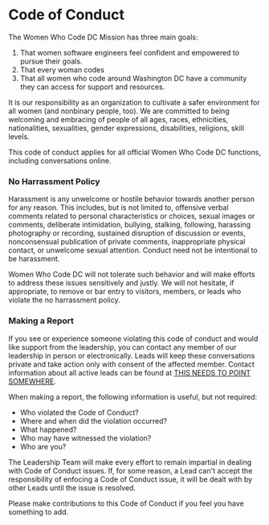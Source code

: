 # Code of Conduct

The Women Who Code DC Mission has three main goals:

1. That women software engineers feel confident and empowered to pursue their goals.
1. That every woman codes
1. That all women who code around Washington DC have a community they can access for support and resources.

It is our responsibility as an organization to cultivate a safer environment for all women (and nonbinary people, too). We are committed to being welcoming and embracing of people of all ages, races, ethnicities, nationalities, sexualities, gender expressions, disabilities, religions, skill levels.

This code of conduct applies for all official Women Who Code DC functions, including conversations online.

### No Harrassment Policy

Harassment is any unwelcome or hostile behavior towards another person for any reason. This includes, but is not limited to, offensive verbal comments related to personal characteristics or choices, sexual images or comments, deliberate intimidation, bullying, stalking, following, harassing photography or recording, sustained disruption of discussion or events, nonconsensual publication of private comments, inappropriate physical contact, or unwelcome sexual attention. Conduct need not be intentional to be harassment.

Women Who Code DC will not tolerate such behavior and will make efforts to address these issues sensitively and justly. We will not hesitate, if appropriate, to remove or bar entry to visitors, members, or leads who violate the no harrassment policy.

### Making a Report

If you see or experience someone violating this code of conduct and would like support from the leadership, you can contact any member of our leadership in person or electronically. Leads will keep these conversations private and take action only with consent of the affected member. Contact information about all active leads can be found at [THIS NEEDS TO POINT SOMEWHERE]().

When making a report, the following information is useful, but not required:

- Who violated the Code of Conduct?
- Where and when did the violation occurred?
- What happened?
- Who may have witnessed the violation?
- Who are you?


The Leadership Team will make every effort to remain impartial in dealing with Code of Conduct issues. If, for some reason, a Lead can't accept the responsibility of enfocing a Code of Conduct issue, it will be dealt with by other Leads until the issue is resolved.

Please make contributions to this Code of Conduct if you feel you have something to add. 
